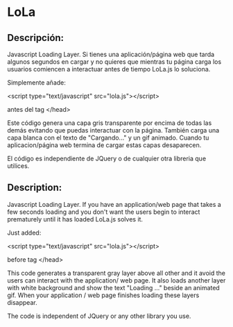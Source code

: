 LoLa
====

Descripción:
------------

Javascript Loading Layer. Si tienes una aplicación/página web que tarda algunos segundos en cargar y no quieres que mientras tu página carga los usuarios comiencen a interactuar antes de tiempo LoLa.js lo soluciona.

Simplemente añade:

&lt;script type="text/javascript" src="lola.js"&gt;&lt;/script&gt;

antes del tag &lt;/head&gt;

Este código genera una capa gris transparente por encima de todas las demás evitando que puedas interactuar con la página.
También carga una capa blanca con el texto de "Cargando..." y un gif animado.
Cuando tu aplicacion/página web termina de cargar estas capas desaparecen.

El código es independiente de JQuery o de cualquier otra libreria que utilices.



Description:
------------

Javascript Loading Layer. If you have an application/web page that takes a few seconds loading and you don't want the users begin to interact prematurely until it has loaded LoLa.js solves it.

Just added:

&lt;script type="text/javascript" src="lola.js"&gt;&lt;/script&gt;

before tag &lt;/head&gt;

This code generates a transparent gray layer above all other and it avoid the users can interact with the application/ web page.
It also loads another layer with white background and show the text "Loading ..." beside an animated gif.
When your application / web page finishes loading these layers disappear.

The code is independent of JQuery or any other library you use.
